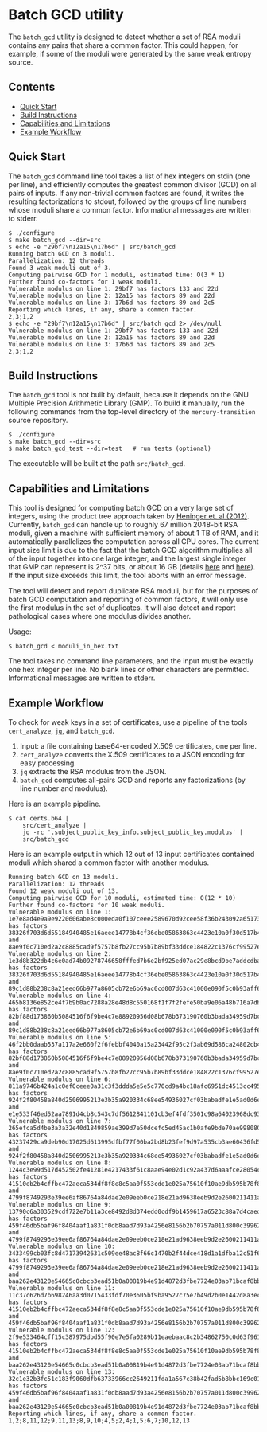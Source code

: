 # Batch GCD utility

The `batch_gcd` utility is designed to detect whether a set of RSA moduli
contains any pairs that share a common factor. This could happen, for example,
if some of the moduli were generated by the same weak entropy source.

## Contents

* [Quick Start](#quick-start)
* [Build Instructions](#build-instructions)
* [Capabilities and Limitations](#capabilities-and-limitations)
* [Example Workflow](#example-workflow)

## Quick Start

The `batch_gcd` command line tool takes a list of hex integers on stdin (one per
line), and efficiently computes the greatest common divisor (GCD) on all pairs
of inputs.  If any non-trivial common factors are found, it writes the resulting
factorizations to stdout, followed by the groups of line numbers whose moduli
share a common factor.  Informational messages are written to stderr.
```
$ ./configure
$ make batch_gcd --dir=src
$ echo -e "29bf7\n12a15\n17b6d" | src/batch_gcd
Running batch GCD on 3 moduli.
Parallelization: 12 threads
Found 3 weak moduli out of 3.
Computing pairwise GCD for 1 moduli, estimated time: O(3 * 1)
Further found co-factors for 1 weak moduli.
Vulnerable modulus on line 1: 29bf7 has factors 133 and 22d
Vulnerable modulus on line 2: 12a15 has factors 89 and 22d
Vulnerable modulus on line 3: 17b6d has factors 89 and 2c5
Reporting which lines, if any, share a common factor.
2,3;1,2
$ echo -e "29bf7\n12a15\n17b6d" | src/batch_gcd 2> /dev/null
Vulnerable modulus on line 1: 29bf7 has factors 133 and 22d
Vulnerable modulus on line 2: 12a15 has factors 89 and 22d
Vulnerable modulus on line 3: 17b6d has factors 89 and 2c5
2,3;1,2
```

## Build Instructions

The `batch_gcd` tool is not built by default, because it depends on the GNU
Multiple Precision Arithmetic Library (GMP).  To build it manually, run the
following commands from the top-level directory of the `mercury-transition`
source repository.
```
$ ./configure
$ make batch_gcd --dir=src
$ make batch_gcd_test --dir=test   # run tests (optional)
```
The executable will be built at the path `src/batch_gcd`.

## Capabilities and Limitations

This tool is designed for computing batch GCD on a very large set of integers,
using the product tree approach taken by [Heninger et. al
(2012)](https://www.usenix.org/conference/usenixsecurity12/technical-sessions/presentation/heninger).
Currently, `batch_gcd` can handle up to roughly 67 million 2048-bit RSA moduli,
given a machine with sufficient memory of about 1 TB of RAM, and it
automatically parallelizes the computation across all CPU cores.  The current
input size limit is due to the fact that the batch GCD algorithm multiplies all
of the input together into one large integer, and the largest single integer
that GMP can represent is 2^37 bits, or about 16 GB (details
[here](https://gmplib.org/list-archives/gmp-bugs/2009-July/001538.html) and
[here](https://gmplib.org/gmp6.0)).  If the input size exceeds this limit,
the tool aborts with an error message.

The tool will detect and report duplicate RSA moduli, but for the purposes of
batch GCD computation and reporting of common factors, it will only use the
first modulus in the set of duplicates.  It will also detect and report
pathological cases where one modulus divides another.

Usage:
```
$ batch_gcd < moduli_in_hex.txt
```
The tool takes no command line parameters, and the input must be exactly one hex
integer per line.  No blank lines or other characters are permitted.
Informational messages are written to stderr.

## Example Workflow

To check for weak keys in a set of certificates, use a pipeline of the tools
`cert_analyze`, [`jq`](https://stedolan.github.io/jq/), and `batch_gcd`.

1. Input: a file containing base64-encoded X.509 certificates, one per line.
2. `cert_analyze` converts the X.509 certificates to a JSON encoding for easy
   processing.
3. `jq` extracts the RSA modulus from the JSON.
4. `batch_gcd` computes all-pairs GCD and reports any factorizations (by line
   number and modulus).

Here is an example pipeline.

```
$ cat certs.b64 |
    src/cert_analyze |
    jq -rc '.subject_public_key_info.subject_public_key.modulus' |
    src/batch_gcd
```

Here is an example output in which 12 out of 13 input certificates contained
moduli which shared a common factor with another modulus.

```
Running batch GCD on 13 moduli.
Parallelization: 12 threads
Found 12 weak moduli out of 13.
Computing pairwise GCD for 10 moduli, estimated time: O(12 * 10)
Further found co-factors for 10 weak moduli.
Vulnerable modulus on line 1: 1e7e8ad4e9a9e9220606abe8c000eda0f107ceee2589670d92cee58f36b243092a651736cbff727dbb0ffdc15fb93726ed322db315666aaec8d718d75ff3bf6ebcad3bd79b023dac2005a8f959ccdb889c13b89661e6e2f2a92d3114748bebbb98b9b9d620ebd3686d3a152ca656631891cad253276d961a5f78401a35791fa9 has factors 38326f703d6d55184940485e16aeee14778b4cf36ebe05863863c4423e10a0f30d517b4b082cb3651e1cee7ff12c1f985d94e89ef3fba74a9314e05b5d153419 and 8ae9f0c710ed2a2c8885cad9f5757b8fb27cc95b7b89bf33ddce184822c1376cf99527e2862042dbb66313f44c4c47b6c0259e16f63f000194c4d5bbe3bb3a11
Vulnerable modulus on line 2: 1e3d8b322db4c6e0ad74b09278746658fffed7b6e2bf925ed07ac29e8bcd9be7addcdba1f0f8f744658c30abc53c07fdc29a1ab62ec95e619a9acca7d74e78f7fe7ef6dd51332c5df3415476a3a7bb1612094c81bc59c176e60a1807b66ab217061ec8e9b03da639e58f466d3b6e975ff6ff03387f6af46390a430fb486d921d has factors 38326f703d6d55184940485e16aeee14778b4cf36ebe05863863c4423e10a0f30d517b4b082cb3651e1cee7ff12c1f985d94e89ef3fba74a9314e05b5d153419 and 89c1d88b238c8a21eed66b977a8605cb72e6b69ac0cd007d63c41000e090f5c0b93aff6398269ea8fb3beb90fe785fef279d80f1fb04ad2d07cf22a87e6aaea5
Vulnerable modulus on line 4: 465b8136e852ce4f7b9b0ac7288a28e48d8c550168f1f7f2fefe50ba9e06a48b716a7db5e3226091d4d30fc437048ac881e9af0cc49e2246bbc5c903117adee00b670705004d69f1b674729d9241c79216a391c9790c1638369ce4686b01d2680baa6f9feb56ed47c7eed0f237f3997d674d7a97a193bc9a07a26b649c36d605 has factors 82bf88d173860b5084516f6f9be4c7e88920956d08b678b373190760b3bada34959d7bc631d332110c8b593022fb714dbfe64a8bcf599ebe57743c1a30d54be1 and 89c1d88b238c8a21eed66b977a8605cb72e6b69ac0cd007d63c41000e090f5c0b93aff6398269ea8fb3beb90fe785fef279d80f1fb04ad2d07cf22a87e6aaea5
Vulnerable modulus on line 5: 46f2bb0daab537a117a2e660f2f6febbf4040a15a23442f95c2f3ab69d586ca24802cb441308b8349dd4a82a018e0e61eb0d58f71050969ada441fb9825ccceb046bced8ad06e641fb802c315cbec4b58905e7fb5562bda93418bd62521dd01dc26c78bfd384e52aade80ff43fb06830cf82a4dfa2e74e7794f95d3f81b603f1 has factors 82bf88d173860b5084516f6f9be4c7e88920956d08b678b373190760b3bada34959d7bc631d332110c8b593022fb714dbfe64a8bcf599ebe57743c1a30d54be1 and 8ae9f0c710ed2a2c8885cad9f5757b8fb27cc95b7b89bf33ddce184822c1376cf99527e2862042dbb66313f44c4c47b6c0259e16f63f000194c4d5bbe3bb3a11
Vulnerable modulus on line 6: 811a9746b424a1c0ef0ceee0a31c3f3ddda5e5e5c770cd9a4bc18afc6951dc4513cc495fffbd0d5f37af5893f632960dd399183f6424ca396137d0b6475fcbd9bc12539af78f7275f77e4876fb049625abf9be0acad137a7b61ae42d0e872d8f6d2711702dbbb2b4c03982b971d6d05ee35d5353554d330cc3534929a624d8ef has factors 924f2f80458a840d2506995213e3b35a920334c68ee54936027cf03babadfe1e5ad0d6e1c78b8be50801e96f984d3224de1aa1cd318a9fe304f03e3e6ded3c73 and e1e533f46ed52aa7891d4cb8c543c7df5612841101cb3ef4fdf3501c98a64023968dc93c3fcbe8a5038bc3ffd9358dbf44b5a4e77e57d3e31d3824f513fc2e95
Vulnerable modulus on line 7: 265efca5d4be3a3a32e40d1849859ae399d7e50dcefc5ed45ac1b0afe9bde70ae998080854b602dd64688d41463b7f367b2ef07ae299ba376973ee558edd16a4e2dd2eeed798d910a13b974e6312b72807ee8e499db0ddbae0d52fd20a8669d6ba4fef474683b1f42f99dae0e9523de25d4d29f3139fddfa871c5246495a5441 has factors 43237429ca9deb90d17025d613995dfbf77f00ba2bd8b23fef9d97a535cb3ae60436fd5209170aa1ef8c8a4eb6b9c7405899494ac825f94fb4fd873776e7537b and 924f2f80458a840d2506995213e3b35a920334c68ee54936027cf03babadfe1e5ad0d6e1c78b8be50801e96f984d3224de1aa1cd318a9fe304f03e3e6ded3c73
Vulnerable modulus on line 8: 1244c3e99d517d452502fe41281e4217433f61c8aae94e02d1c92a437d6aaafce28054cabbb94108dbd19cff196fbd593b27b0c1161219b5d12e87a09fe1e2fb61ec36ae682236b871bb3f3ea193de205d3ad60b876fa0cb367ce91fabcbfbff4cd88691ac870c9d915dd731def87f37735de81155183a604e3ae38fb877294f has factors 41510eb2b4cffbc472aeca534df8f8e8c5aa0f553cde1e025a75610f10ae9db595b78f830ec239f9bfd2c2d00ae6508b4ddff8b02ae1ed7d896ec60805ed446b and 4799f8749293e39ee6af86764a84dae2e09eeb0ce218e21ad9638eeb9d2e2600211411a6509ec47fe8900adcfef49a037d560c8e2c2ed4227d4a2cda870307ad
Vulnerable modulus on line 9: 13790c6a303529cdf722e7b11a3ce8492d8d374edd0cdf9b1459617a6523c88a7d4caed55ea00d3e3afb530583a090ed5a5ba73de9ad9f6dbf9bfb09cff7fac4cddef7aa1af30dcb2d4345c3c81211e9dde9e97735f9c81f2979bff19ceac8a5f33d5f127ad47ecae4f49d911c121e04364d984663df3d276f797532a635b4d1 has factors 459f46db5baf96f8404aaf1a831f0db8aad7d93a4256e8156b2b70757a011d800c39962486ce3ba88788716e9ac581c37c140116d12e2e9abd56262a1a255635 and 4799f8749293e39ee6af86764a84dae2e09eeb0ce218e21ad9638eeb9d2e2600211411a6509ec47fe8900adcfef49a037d560c8e2c2ed4227d4a2cda870307ad
Vulnerable modulus on line 10: 3433499cb03fc8d47173942631c509ee48ac8f66c1470b2f44dce418d1a1dfba12c51f6494c707a2f65ab781fd4745752242bb276484fe90130990004fe241215e7bd0429d7f153bd706296e0672dd22ef622bdd01aacb7bd4a9d3844dbd2226214fcc3084514e943de95767ece05fae635cfae43ddb5314d12c1058e4cf8fdd has factors 4799f8749293e39ee6af86764a84dae2e09eeb0ce218e21ad9638eeb9d2e2600211411a6509ec47fe8900adcfef49a037d560c8e2c2ed4227d4a2cda870307ad and baa262e43120e54665c0cbcb3ead51b0a00819b4e91d4872d3fbe7724e03ab71bcaf8bb84c74dec96aadfcb18653a8f05393d666069923bc7b9b31363d6d6ef1
Vulnerable modulus on line 11: 11c37c626d7b698246aa3d0715433fdf70e3605bf9ba9527c75e7b49d2b0e1442d8a3ecd7861fceb055e5a7e335a308996c5a01f5bc30408c6ef11a63c808eb362b6d092299ed8d5df7adc8931f11c2312b88773398877a592503c3bd4c7f779f9f4e86f1e19c3b2fbfe1b574af6a7d08e33ffa4238cae10463fc172b0921c27 has factors 41510eb2b4cffbc472aeca534df8f8e8c5aa0f553cde1e025a75610f10ae9db595b78f830ec239f9bfd2c2d00ae6508b4ddff8b02ae1ed7d896ec60805ed446b and 459f46db5baf96f8404aaf1a831f0db8aad7d93a4256e8156b2b70757a011d800c39962486ce3ba88788716e9ac581c37c140116d12e2e9abd56262a1a255635
Vulnerable modulus on line 12: 2f9e533464cff15c387975dbd55f90e7e5fa0289b11eaebaac8c2b34862750c0d63f96153c121b3920348d5f333d32392c62e770f22644ec243e164149f324d8f471641349aed208e80ec4375197c97b6f439cf062768b24f712bc926fc5cefdaff8fe74e4fa51bc7a3c6eda9c4781351b9dcccd9e753285b521d8ff285262bb has factors 41510eb2b4cffbc472aeca534df8f8e8c5aa0f553cde1e025a75610f10ae9db595b78f830ec239f9bfd2c2d00ae6508b4ddff8b02ae1ed7d896ec60805ed446b and baa262e43120e54665c0cbcb3ead51b0a00819b4e91d4872d3fbe7724e03ab71bcaf8bb84c74dec96aadfcb18653a8f05393d666069923bc7b9b31363d6d6ef1
Vulnerable modulus on line 13: 32c1e32b3fc51c183f9060dfb63733966cc2649211fda1a567c38b42fad5b8bbc169c0134de8fde881b12ffdf89a35c4741e89749dceee1a446897353d932677466eaf0123550abd16418a5e1d6a7e33443a7eedbc100afa70edb736f1353a3d9a26bd9cbfa4119a384098952915def0c3d0507450e9f0a2dd1f607cfdc1ede5 has factors 459f46db5baf96f8404aaf1a831f0db8aad7d93a4256e8156b2b70757a011d800c39962486ce3ba88788716e9ac581c37c140116d12e2e9abd56262a1a255635 and baa262e43120e54665c0cbcb3ead51b0a00819b4e91d4872d3fbe7724e03ab71bcaf8bb84c74dec96aadfcb18653a8f05393d666069923bc7b9b31363d6d6ef1
Reporting which lines, if any, share a common factor.
1,2;8,11,12;9,11,13;8,9,10;4,5;2,4;1,5;6,7;10,12,13
```
